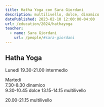 ```yaml
---
title: Hatha Yoga con Sara Giordani
description: multilivello, dolce, dinamico
datePublished: 2023-02-10 12:00:00-04:00
url: /education/2024/hathayoga
teacher:
  - name: Sara Giordani
    url: /people/#sara-giordani
---
```


## Hatha Yoga

Lunedì
19.30-21.00 intermedio

Martedì  
7.30-8.30 dinamico  
9.30-10.45 dolce 
13.15-14.15 multilivello 

20.00-21.15 multilivello

